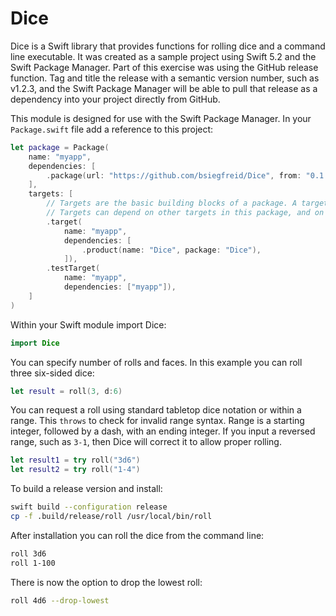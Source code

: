 # Dice

Dice is a Swift library that provides functions for rolling dice and a command line executable. It was created as a sample project using Swift 5.2 and the Swift Package Manager. Part of this exercise was using the GitHub release function. Tag and title the release with a semantic version number, such as v1.2.3, and the Swift Package Manager will be able to pull that release as a dependency into your project directly from GitHub.

This module is designed for use with the Swift Package Manager. In your `Package.swift` file add a reference to this project:

```swift
let package = Package(
    name: "myapp",
    dependencies: [
        .package(url: "https://github.com/bsiegfreid/Dice", from: "0.1.0"),
    ],
    targets: [
        // Targets are the basic building blocks of a package. A target can define a module or a test suite.
        // Targets can depend on other targets in this package, and on products in packages which this package depends on.
        .target(
            name: "myapp",
            dependencies: [
                .product(name: "Dice", package: "Dice"),
            ]),
        .testTarget(
            name: "myapp",
            dependencies: ["myapp"]),
    ]
)
```

Within your Swift module import Dice:

```swift
import Dice
```

You can specify number of rolls and faces. In this example you can roll three six-sided dice:

```swift
let result = roll(3, d:6)
```

You can request a roll using standard tabletop dice notation or within a range. This `throws` to check for invalid range syntax. Range is a starting integer, followed by a dash, with an ending integer. If you input a reversed range, such as `3-1`, then Dice will correct it to allow proper rolling.

```swift
let result1 = try roll("3d6")
let result2 = try roll("1-4")
```

To build a release version and install:

```bash
swift build --configuration release
cp -f .build/release/roll /usr/local/bin/roll
```

After installation you can roll the dice from the command line:

```bash
roll 3d6
roll 1-100
```

There is now the option to drop the lowest roll:

```bash
roll 4d6 --drop-lowest
```

